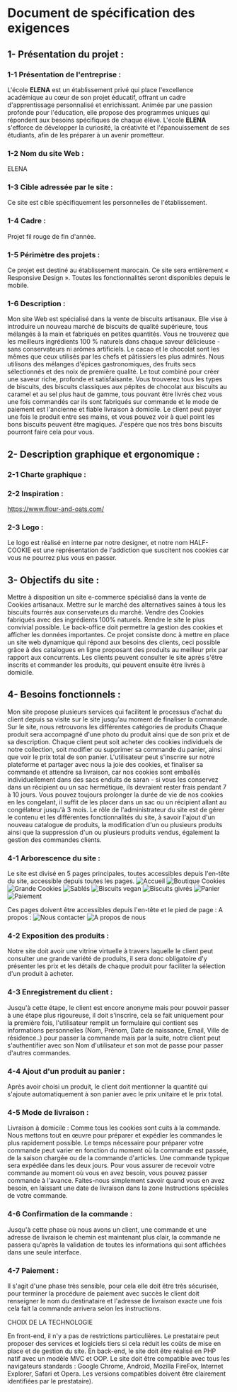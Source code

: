# Document de spécification des exigences
## 1- Présentation du projet :

### 1-1 Présentation de l'entreprise :
L'école **ELENA** est un établissement privé qui place l'excellence académique au cœur de son projet éducatif, offrant un cadre d'apprentissage personnalisé et enrichissant. Animée par une passion profonde pour l'éducation, elle propose des programmes uniques qui répondent aux besoins spécifiques de chaque élève. L'école **ELENA** s'efforce de développer la curiosité, la créativité et l'épanouissement de ses étudiants, afin de les préparer à un avenir prometteur.

### 1-2 Nom du site Web :
ELENA

### 1-3 Cible adressée par le site :
Ce site est cible spécifiquement les personnelles de l'établissement.

### 1-4 Cadre :
Projet fil rouge de fin d'année.

### 1-5 Périmètre des projets :
Ce projet est destiné au établissement marocain.
Ce site sera entièrement « Responsive Design ».
Toutes les fonctionnalités seront disponibles depuis le mobile.

### 1-6 Description :
Mon site Web est spécialisé dans la vente de biscuits artisanaux. Elle vise à introduire un nouveau marché de biscuits de qualité supérieure, tous mélangés à la main et fabriqués en petites quantités. Vous ne trouverez que les meilleurs ingrédients 100 % naturels dans chaque saveur délicieuse - sans conservateurs ni arômes artificiels. Le cacao et le chocolat sont les mêmes que ceux utilisés par les chefs et pâtissiers les plus admirés. Nous utilisons des mélanges d'épices gastronomiques, des fruits secs sélectionnés et des noix de première qualité. Le tout combiné pour créer une saveur riche, profonde et satisfaisante. Vous trouverez tous les types de biscuits, des biscuits classiques aux pépites de chocolat aux biscuits au caramel et au sel plus haut de gamme, tous pouvant être livrés chez vous une fois commandés car ils sont fabriqués sur commande et le mode de paiement est l'ancienne et fiable livraison à domicile. Le client peut payer une fois le produit entre ses mains, et vous pouvez voir à quel point les bons biscuits peuvent être magiques. J'espère que nos très bons biscuits pourront faire cela pour vous.

## 2- Description graphique et ergonomique :
### 2-1 Charte graphique :


### 2-2 Inspiration :
https://www.flour-and-oats.com/
### 2-3 Logo :

Le logo est réalisé en interne par notre designer, et notre nom HALF-COOKIE est une représentation de l'addiction que suscitent nos cookies car vous ne pourrez plus vous en passer.

## 3- Objectifs du site :

Mettre à disposition un site e-commerce spécialisé dans la vente de Cookies artisanaux.
Mettre sur le marché des alternatives saines à tous les biscuits fourrés aux conservateurs du marché.
Vendre des Cookies fabriqués avec des ingrédients 100% naturels.
Rendre le site le plus convivial possible.
Le back-office doit permettre la gestion des cookies et afficher les données importantes.
Ce projet consiste donc à mettre en place un site web dynamique qui répond aux besoins des clients, ceci possible grâce à des catalogues en ligne proposant des produits au meilleur prix par rapport aux concurrents.
Les clients peuvent consulter le site après s'être inscrits et commander les produits, qui peuvent ensuite être livrés à domicile.

## 4- Besoins fonctionnels :

Mon site propose plusieurs services qui facilitent le processus d'achat du client depuis sa visite sur le site jusqu'au moment de finaliser la commande. Sur le site, nous retrouvons les différentes catégories de produits
Chaque produit sera accompagné d'une photo du produit ainsi que de son prix et de sa description.
Chaque client peut soit acheter des cookies individuels de notre collection, soit modifier ou supprimer sa commande du panier, ainsi que voir le prix total de son panier. L'utilisateur peut s'inscrire sur notre plateforme et partager avec nous la joie des cookies, et finaliser sa commande et attendre sa livraison, car nos cookies sont emballés individuellement dans des sacs enduits de saran - si vous les conservez dans un récipient ou un sac hermétique, ils devraient rester frais pendant 7 à 10 jours. Vous pouvez toujours prolonger la durée de vie de nos cookies en les congelant, il suffit de les placer dans un sac ou un récipient allant au congélateur jusqu'à 3 mois.
Le rôle de l'administrateur du site est de gérer le contenu et les différentes fonctionnalités du site, à savoir l'ajout d'un nouveau catalogue de produits, la modification d'un ou plusieurs produits ainsi que la suppression d'un ou plusieurs produits vendus, également la gestion des commandes clients.

### 4-1 Arborescence du site :
Le site est divisé en 5 pages principales, toutes accessibles depuis l'en-tête du site, accessible depuis toutes les pages.
![Accueil](http://HALF-COOKIE.ma)
![Boutique Cookies](http://HALF-COOKIE.ma/collections)
![Grande Cookies](http://HALF-COOKIE.ma/collections/grandecookies)
![Sablés](http://HALF-COOKIE.ma/collections/shortbread)
![Biscuits vegan](http://HALF-COOKIE.ma/collections/vegancookies)
![Biscuits givrés](http://HALF-COOKIE.ma/collections/frostedcookies)
![Panier](http://HALF-COOKIE.ma/cart)
![Paiement](http://HALF-COOKIE.ma/cart)

Ces pages doivent être accessibles depuis l'en-tête et le pied de page :
A propos :
![Nous contacter](http://HALF-COOKIE.ma/contact)
![A propos de nous](http://HALF-COOKIE.ma/about-us)

### 4-2 Exposition des produits :
Notre site doit avoir une vitrine virtuelle à travers laquelle le client peut consulter une grande variété de produits, il sera donc obligatoire d'y présenter les prix et les détails de chaque produit pour faciliter la sélection d'un produit à acheter.

### 4-3 Enregistrement du client :
Jusqu'à cette étape, le client est encore anonyme mais pour pouvoir passer à une étape plus rigoureuse, il doit s'inscrire, cela se fait uniquement pour la première fois, l'utilisateur remplit un formulaire qui contient ses informations personnelles (Nom, Prénom, Date de naissance, Email, Ville de résidence..) pour passer la commande mais par la suite, notre client peut s'authentifier avec son Nom d'utilisateur et son mot de passe pour passer d'autres commandes.

### 4-4 Ajout d'un produit au panier :
Après avoir choisi un produit, le client doit mentionner la quantité qui s'ajoute automatiquement à son panier avec le prix unitaire et le prix total.

### 4-5 Mode de livraison :
Livraison à domicile :
Comme tous les cookies sont cuits à la commande. Nous mettons tout en œuvre pour préparer et expédier les commandes le plus rapidement possible. Le temps nécessaire pour préparer votre commande peut varier en fonction du moment où la commande est passée, de la saison chargée ou de la commande d'articles. Une commande typique sera expédiée dans les deux jours. Pour vous assurer de recevoir votre commande au moment où vous en avez besoin, vous pouvez passer commande à l'avance. Faites-nous simplement savoir quand vous en avez besoin, en laissant une date de livraison dans la zone Instructions spéciales de votre commande.

### 4-6 Confirmation de la commande :
Jusqu'à cette phase où nous avons un client, une commande et une adresse de livraison le chemin est maintenant plus clair, la commande ne passera qu'après la validation de toutes les informations qui sont affichées dans une seule interface.

### 4-7 Paiement :

Il s'agit d'une phase très sensible, pour cela elle doit être très sécurisée, pour terminer la procédure de paiement avec succès le client doit renseigner le nom du destinataire et l'adresse de livraison exacte une fois cela fait la commande arrivera selon les instructions.

CHOIX DE LA TECHNOLOGIE

En front-end, il n'y a pas de restrictions particulières. Le prestataire peut proposer des services et logiciels tiers si cela réduit les coûts de mise en place et de gestion du site.
En back-end, le site doit être réalisé en PHP natif avec un modèle MVC et OOP.
Le site doit être compatible avec tous les navigateurs standards : Google Chrome, Android, Mozilla FireFox, Internet Explorer, Safari et Opera. Les versions compatibles doivent être clairement identifiées par le prestataire).